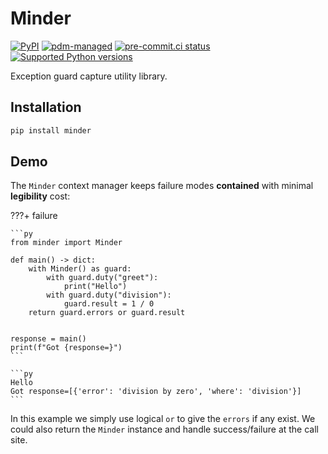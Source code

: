 # Minder

[![PyPI](https://img.shields.io/pypi/v/minder?logo=python&logoColor=%23cccccc)](https://pypi.org/project/minder)
[![pdm-managed](https://img.shields.io/badge/pdm-managed-blueviolet)](https://pdm.fming.dev)
[![pre-commit.ci status](https://results.pre-commit.ci/badge/github/lmmx/minder/master.svg)](https://results.pre-commit.ci/latest/github/lmmx/minder/master)
[![Supported Python versions](https://img.shields.io/pypi/pyversions/minder.svg)](https://pypi.org/project/minder)

<!-- [![build status](https://github.com/lmmx/minder/actions/workflows/master.yml/badge.svg)](https://github.com/lmmx/minder/actions/workflows/master.yml) -->

Exception guard capture utility library.

## Installation

```sh
pip install minder
```

## Demo

The `Minder` context manager keeps failure modes **contained** with minimal **legibility** cost:

???+ failure

    ```py
    from minder import Minder

    def main() -> dict:
        with Minder() as guard:
            with guard.duty("greet"):
                print("Hello")
            with guard.duty("division"):
                guard.result = 1 / 0
        return guard.errors or guard.result


    response = main()
    print(f"Got {response=}")
    ```

    ```py
    Hello
    Got response=[{'error': 'division by zero', 'where': 'division'}]
    ```

In this example we simply use logical `or` to give the `errors` if any exist.
We could also return the `Minder` instance and handle success/failure at the call site.
